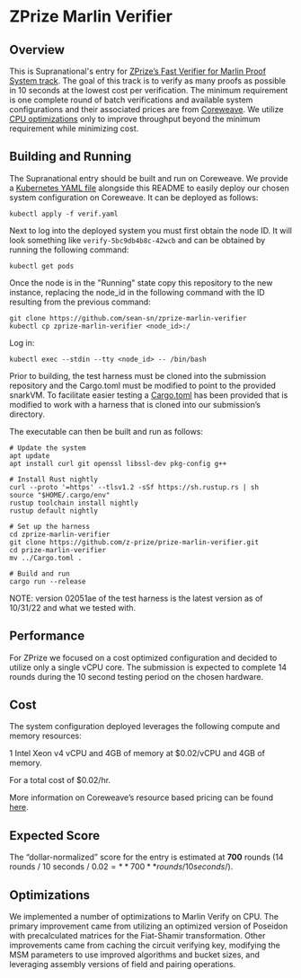 # ZPrize Marlin Verifier

## Overview

This is Supranational's entry for [ZPrize’s Fast Verifier for Marlin Proof System track](https://www.zprize.io/prizes/fast-verifier-for-marlin-proof-system). The goal of this track is to verify as many proofs as possible in 10 seconds at the lowest cost per verification. The minimum requirement is one complete round of batch verifications and available system configurations and their associated prices are from [Coreweave](http://coreweave.com). We utilize [CPU optimizations](#Optimizations) only to improve throughput beyond the minimum requirement while minimizing cost. 

## Building and Running

The Supranational entry should be built and run on Coreweave. We provide a [Kubernetes YAML file](verif.yaml) alongside this README to easily deploy our chosen system configuration on Coreweave. It can be deployed as follows:
```
kubectl apply -f verif.yaml
```

Next to log into the deployed system you must first obtain the node ID. It will look something like `verify-5bc9db4b8c-42wcb` and can be obtained by running the following command:
```
kubectl get pods
```

Once the node is in the "Running" state copy this repository to the new instance, replacing the node_id in the following command with the ID resulting from the previous command:
```
git clone https://github.com/sean-sn/zprize-marlin-verifier
kubectl cp zprize-marlin-verifier <node_id>:/
```

Log in:
```
kubectl exec --stdin --tty <node_id> -- /bin/bash
```

Prior to building, the test harness must be cloned into the submission repository and the Cargo.toml must be modified to point to the provided snarkVM. To facilitate easier testing a [Cargo.toml](Cargo.toml) has been provided that is modified to work with a harness that is cloned into our submission’s directory. 

The executable can then be built and run as follows:
```
# Update the system
apt update
apt install curl git openssl libssl-dev pkg-config g++

# Install Rust nightly
curl --proto '=https' --tlsv1.2 -sSf https://sh.rustup.rs | sh
source "$HOME/.cargo/env"
rustup toolchain install nightly
rustup default nightly

# Set up the harness
cd zprize-marlin-verifier
git clone https://github.com/z-prize/prize-marlin-verifier.git
cd prize-marlin-verifier
mv ../Cargo.toml .

# Build and run
cargo run --release
```

NOTE: version 02051ae of the test harness is the latest version as of 10/31/22 and what we tested with.

## Performance

For ZPrize we focused on a cost optimized configuration and decided to utilize only a single vCPU core. The submission is expected to complete 14 rounds during the 10 second testing period on the chosen hardware. 

## Cost

The system configuration deployed leverages the following compute and memory resources:

1 Intel Xeon v4 vCPU and 4GB of memory at $0.02/vCPU and 4GB of memory.

For a total cost of $0.02/hr.

More information on Coreweave’s resource based pricing can be found [here](https://www.coreweave.com/gpu-cloud-pricing).

## Expected Score

The “dollar-normalized” score for the entry is estimated at **700** rounds (14 rounds / 10 seconds / $0.02 = **700** rounds/10 seconds/$).

## Optimizations

We implemented a number of optimizations to Marlin Verify on CPU. The primary improvement came from utilizing an optimized version of Poseidon with precalculated matrices for the Fiat-Shamir transformation. Other improvements came from caching the circuit verifying key, modifying the MSM parameters to  use improved algorithms and bucket sizes, and leveraging assembly versions of field and pairing operations.
